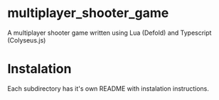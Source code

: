 # multiplayer_shooter_game

A multiplayer shooter game written using Lua (Defold) and Typescript (Colyseus.js)

# Instalation

Each subdirectory has it's own README with instalation instructions.
